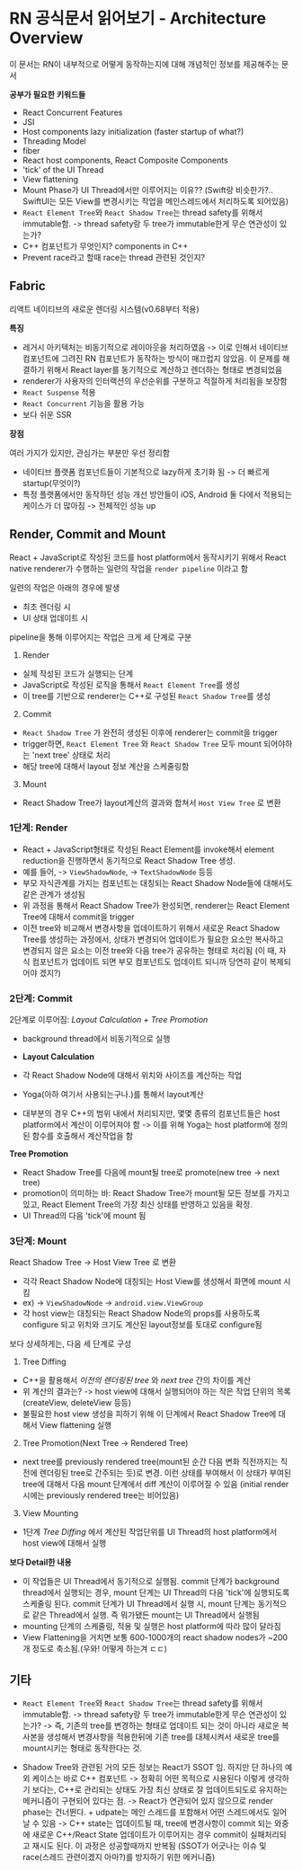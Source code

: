# RN 공식문서 읽어보기 - Architecture Overview

이 문서는 RN이 내부적으로 어떻게 동작하는지에 대해 개념적인 정보를 제공해주는 문서

**공부가 필요한 키워드들**

- React Concurrent Features
- JSI
- Host components lazy initialization (faster startup of what?)
- Threading Model
- fiber
- React host components, React Composite Components
- 'tick' of the UI Thread
- View flattening
- Mount Phase가 UI Thread에서만 이루어지는 이유?? (Swift랑 비슷한가?.. SwiftUI는 모든 View를 변경시키는 작업을 메인스레드에서 처리하도록 되어있음)
- `React Element Tree`와 `React Shadow Tree`는 thread safety를 위해서 immutable함. -> thread safety랑 두 tree가 immutable한게 무슨 연관성이 있는가?
- C++ 컴포넌트가 무엇인지? components in C++
- Prevent race라고 할때 race는 thread 관련된 것인지?

## Fabric

리액트 네이티브의 새로운 렌더링 시스템(v0.68부터 적용)

**특징**

- 레거시 아키텍처는 비동기적으로 레이아웃을 처리하였음 -> 이로 인해서 네이티브 컴포넌트에 그려진 RN 컴포넌트가 동작하는 방식이 매끄럽지 않았음. 이 문제를 해결하기 위해서 React layer를 동기적으로 계산하고 렌더하는 형태로 변경되었음
- renderer가 사용자의 인터랙션의 우선순위를 구분하고 적절하게 처리됨을 보장함
- `React Suspense` 적용
- `React Concurrent` 기능을 활용 가능
- 보다 쉬운 SSR

**장점**

여러 가지가 있지만, 관심가는 부분만 우선 정리함

- 네이티브 플랫폼 컴포넌트들이 기본적으로 lazy하게 초기화 됨 -> 더 빠르게 startup(무엇이?)
- 특정 플랫폼에서만 동작하던 성능 개선 방안들이 iOS, Android 둘 다에서 적용되는 케이스가 더 많아짐 -> 전체적인 성능 up

## Render, Commit and Mount

React + JavaScript로 작성된 코드를 host platform에서 동작시키기 위해서 React native renderer가 수행하는 일련의 작업을 `render pipeline` 이라고 함

일련의 작업은 아래의 경우에 발생

- 최초 렌더링 시
- UI 상태 업데이트 시

pipeline을 통해 이루어지는 작업은 크게 세 단계로 구분

1. Render

- 실제 작성된 코드가 실행되는 단계
- JavaScript로 작성된 로직을 통해서 `React Element Tree`를 생성
- 이 tree를 기반으로 renderer는 C++로 구성된 `React Shadow Tree`를 생성

2. Commit

- `React Shadow Tree` 가 완전히 생성된 이후에 renderer는 commit을 trigger
- trigger하면, `React Element Tree` 와 `React Shadow Tree` 모두 mount 되어야하는 'next tree' 상태로 처리
- 해당 tree에 대해서 layout 정보 계산을 스케줄링함

3. Mount

- React Shadow Tree가 layout계산의 결과와 합쳐서 `Host View Tree` 로 변환

### 1단계: Render

- React + JavaScript형태로 작성된 React Element를 invoke해서 element reduction을 진행하면서 동기적으로 React Shadow Tree 생성.
- 예를 들어, <View> -> `ViewShadowNode`, <Text> -> `TextShadowNode` 등등
- 부모 자식관계를 가지는 컴포넌트는 대칭되는 React Shadow Node들에 대해서도 같은 관계가 생성됨
- 위 과정을 통해서 React Shadow Tree가 완성되면, renderer는 React Element Tree에 대해서 commit을 trigger
- 이전 tree와 비교해서 변경사항을 업데이트하기 위해서 새로운 React Shadow Tree를 생성하는 과정에서, 상태가 변경되어 업데이트가 필요한 요소만 복사하고 변경되지 않은 요소는 이전 tree와 다음 tree가 공유하는 형태로 처리됨 (이 때, 자식 컴포넌트가 업데이트 되면 부모 컴포넌트도 업데이트 되니까 당연히 같이 복제되어야 겠지?)

### 2단계: Commit

2단계로 이루어짐: _Layout Calculation + Tree Promotion_

- background thread에서 비동기적으로 실행
- **Layout Calculation**

- 각 React Shadow Node에 대해서 위치와 사이즈를 계산하는 작업
- Yoga(아하 여기서 사용되는구나.)를 통해서 layout계산
- 대부분의 경우 C++의 범위 내에서 처리되지만, 몇몇 종류의 컴포넌트들은 host platform에서 계산이 이루어져야 함 -> 이를 위해 Yoga는 host platform에 정의된 함수를 호출해서 계산작업을 함

**Tree Promotion**

- React Shadow Tree를 다음에 mount될 tree로 promote(new tree -> next tree)
- promotion이 의미하는 바: React Shadow Tree가 mount될 모든 정보를 가지고 있고, React Element Tree의 가장 최신 상태를 반영하고 있음을 확정.
- UI Thread의 다음 'tick'에 mount 됨

### 3단계: Mount

React Shadow Tree -> Host View Tree 로 변환

- 각각 React Shadow Node에 대칭되는 Host View를 생성해서 화면에 mount 시킴
- ex) <View> -> `ViewShadowNode` -> `android.view.ViewGroup`
- 각 host view는 대칭되는 React Shadow Node의 props를 사용하도록 configure 되고 위치와 크기도 계산된 layout정보를 토대로 configure됨

보다 상세하게는, 다음 세 단계로 구성

1. Tree Diffing

- C++을 활용해서 _이전의 렌더링된 tree_ 와 _next tree_ 간의 차이를 계산
- 위 계산의 결과는? -> host view에 대해서 실행되어야 하는 작은 작업 단위의 목록 (createView, deleteView 등등)
- 불필요한 host view 생성을 피하기 위해 이 단계에서 React Shadow Tree에 대해서 View flattening 실행

2. Tree Promotion(Next Tree -> Rendered Tree)

- next tree를 previously rendered tree(mount된 순간 다음 변화 직전까지는 직전에 렌더링된 tree로 간주되는 듯)로 변경. 이런 상태를 부여해서 이 상태가 부여된 tree에 대해서 다음 mount 단계에서 diff 계산이 이루어질 수 있음 (initial render시에는 previously rendered tree는 비어있음)

3. View Mounting

- 1단계 _Tree Diffing_ 에서 계산된 작업단위를 UI Thread의 host platform에서 host view에 대해서 실행

**보다 Detail한 내용**

- 이 작업들은 UI Thread에서 동기적으로 실행됨. commit 단계가 background thread에서 실행되는 경우, mount 단계는 UI Thread의 다음 'tick'에 실행되도록 스케줄링 된다. commit 단계가 UI Thread에서 실행 시, mount 단계는 동기적으로 같은 Thread에서 실행. 즉 뭐가됐든 mount는 UI Thread에서 실행됨
- mounting 단계의 스케줄링, 적용 및 실행은 host platform에 따라 많이 달라짐
- View Flattening을 거치면 보통 600-1000개의 react shadow nodes가 ~200개 정도로 축소됨.(우와! 어떻게 하는겨 ㄷㄷ)

## 기타

- `React Element Tree`와 `React Shadow Tree`는 thread safety를 위해서 immutable함. -> thread safety랑 두 tree가 immutable한게 무슨 연관성이 있는가?
  -> 즉, 기존의 tree를 변경하는 형태로 업데이트 되는 것이 아니라 새로운 복사본을 생성해서 변경사항을 적용한뒤에 기존 tree를 대체시켜서 새로운 tree를 mount시키는 형태로 동작한다는 것.

- Shadow Tree와 관련된 거의 모든 정보는 React가 SSOT 임. 하지만 단 하나의 예외 케이스는 바로 C++ 컴포넌트
  -> 정확히 어떤 목적으로 사용된다 이렇게 생각하기 보다는, C++로 관리되는 상태도 가장 최신 상태로 잘 업데이트되도로 유지하는 메커니즘이 구현되어 있다는 점.
  -> React가 연관되어 있지 않으므로 render phase는 건너뛴다. + udpate는 메인 스레드를 포함해서 어떤 스레드에서도 일어날 수 있음
  -> C++ state는 업데이트될 때, tree에 변경사항이 commit 되는 와중에 새로운 C++/React State 업데이트가 이루어지는 경우 commit이 실패처리되고 재시도 된다. 이 과정은 성공할때까지 반복됨 (SSOT가 어긋나는 이슈 및 race(스레드 관련이겠지 아마?)를 방지하기 위한 메커니즘)
